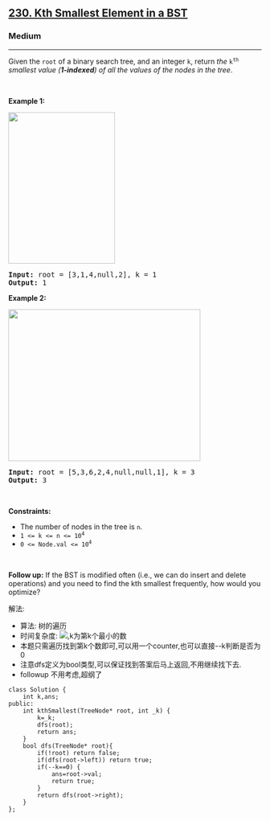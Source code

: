 <h2><a href="https://leetcode.com/problems/kth-smallest-element-in-a-bst/">230. Kth Smallest Element in a BST</a></h2><h3>Medium</h3><hr><div><p>Given the <code>root</code> of a binary search tree, and an integer <code>k</code>, return <em>the</em> <code>k<sup>th</sup></code> <em>smallest value (<strong>1-indexed</strong>) of all the values of the nodes in the tree</em>.</p>

<p>&nbsp;</p>
<p><strong>Example 1:</strong></p>
<img alt="" src="https://assets.leetcode.com/uploads/2021/01/28/kthtree1.jpg" style="width: 212px; height: 301px;">
<pre><strong>Input:</strong> root = [3,1,4,null,2], k = 1
<strong>Output:</strong> 1
</pre>

<p><strong>Example 2:</strong></p>
<img alt="" src="https://assets.leetcode.com/uploads/2021/01/28/kthtree2.jpg" style="width: 382px; height: 302px;">
<pre><strong>Input:</strong> root = [5,3,6,2,4,null,null,1], k = 3
<strong>Output:</strong> 3
</pre>

<p>&nbsp;</p>
<p><strong>Constraints:</strong></p>

<ul>
	<li>The number of nodes in the tree is <code>n</code>.</li>
	<li><code>1 &lt;= k &lt;= n &lt;= 10<sup>4</sup></code></li>
	<li><code>0 &lt;= Node.val &lt;= 10<sup>4</sup></code></li>
</ul>

<p>&nbsp;</p>
<p><strong>Follow up:</strong> If the BST is modified often (i.e., we can do insert and delete operations) and you need to find the kth smallest frequently, how would you optimize?</p>
</div>

解法:
- 算法: 树的遍历
- 时间复杂度: <img src="https://render.githubusercontent.com/render/math?math=O(k)">,k为第k个最小的数
- 本题只需遍历找到第k个数即可,可以用一个counter,也可以直接--k判断是否为0
- 注意dfs定义为bool类型,可以保证找到答案后马上返回,不用继续找下去.
- followup 不用考虑,超纲了
```
class Solution {
    int k,ans;
public:
    int kthSmallest(TreeNode* root, int _k) {
        k=_k;
        dfs(root);
        return ans;
    }
    bool dfs(TreeNode* root){
        if(!root) return false;
        if(dfs(root->left)) return true;
        if(--k==0) {
            ans=root->val;
            return true;
        }
        return dfs(root->right);
    }
};
``` 
